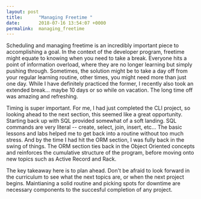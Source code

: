 ```yaml
---
layout: post
title:      "Managing Freetime "
date:       2018-07-16 13:54:07 +0000
permalink:  managing_freetime
---
```



Scheduling and managing freetime is an incredibly important piece to accomplishing a goal. In the context of the developer program, freetime might equate to knowing when you need to take a break. Everyone hits a point of information overload, where they are no longer learning but simply pushing through. Sometimes, the solution might be to take a day off from your regular learning routine, other times, you might need more than just one day. While I have definitely practiced the former, I recently also took an extended break... maybe 10 days or so while on vacation. The long time off was amazing and refreshing.

Timing is super important. For me, I had just completed the CLI project, so looking ahead to the next section, this seemed like a great opportunity. Starting back up with SQL provided somewhat of a soft landing. SQL commands are very literal -- create, select, join, insert, etc... The basic lessons and labs helped me to get back into a routine without too much stress. And by the time I had hit the ORM section, I was fully back in the swing of things. The ORM section ties back in the Object Oriented concepts and reinforces the cumulative structure of the program, before moving onto new topics such as Active Record and Rack.

The key takeaway here is to plan ahead. Don't be afraid to look forward in the curriculum to see what the next topics are, or when the next project begins. Maintianing a solid routine and picking spots for downtime are necessary  components to the succesful completion of any project.
